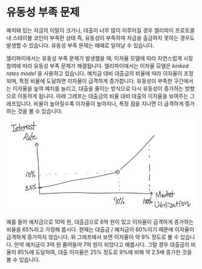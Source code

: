 # 유동성 부족 문제

예치돼 있는 자금의 이탈이 크거나, 대출이 너무 많이 이루어질 경우 엘리파이 프로토콜 내 스테이블 코인이 부족한 상태 즉, 유동성이 부족하여 자금을 출금하지 못하는 경우도 발생할 수 있습니다. 유동성 부족 문제는 때때로 일어날 수 있습니다.

엘리파이에서는 유동성 부족 문제가 발생했을 때, 이자율 모델에 따라 자연스럽게 시장 참여에 따라 유동성 부족 문제가 해결됩니다. 엘리파이에서는 이자율 모델은 *kinked rates model* 을 사용하고 있습니다. 예치금 대비 대출금의 비율에 따라 이자율이 조정되며, 특정 비율에 도달하면 이자율이 급격하게 증가합니다. 유동성이 부족한 구간에서는 이자율을 높여 예치를 늘리고, 대출을 줄이는 방식으로 다시 유동성이 증가하는 방향으로 이동하게 됩니다. 아래 그래프는 대출금의 비율 대비 대출의 이자율을 보여주는 그래프입니다. 비율이 높아질수록 이자율이 높아지나, 특정 점을 지나면 더 급격하게 증가하는 것을 볼 수 있습니다.

![RateModel](./ratemodel.png)

예를 들어 예치금으로 10억 원, 대출금으로 6억 원이 있고 이자율이 급격하게 증가하는 비율을 65%라고 가정해 봅시다. 현재는 대출금 / 예치금이 60%이기 때문에 이자율이 급격하게 증가하지 않습니다. 위 그래프에서 보면 이자율이 약 9% 정도로 볼 수 있습니다. 만약 예치금이 3억 원 줄어들어 7억 원이 되었다고 해봅시다. 그럴 경우 대출금의 비율이 85%에 도달하여, 대출 이자율은 25% 정도로 9%에 비해 약 2.5배 증가한 것을 볼 수 있습니다.